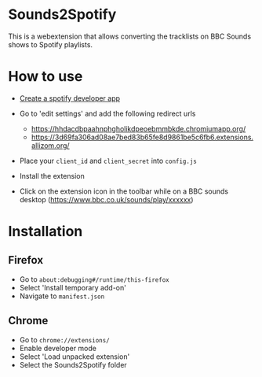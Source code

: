 # Sounds2Spotify
This is a webextension that allows converting the tracklists on BBC Sounds shows to Spotify playlists.


# How to use
- [Create a spotify developer app](https://developer.spotify.com/dashboard/)

- Go to 'edit settings' and add the following redirect urls
  - https://hhdacdbpaahnphgholikdpeoebmmbkde.chromiumapp.org/
  - https://3d69fa306ad08ae7bed83b65fe8d9861be5c6fb6.extensions.allizom.org/

- Place your `client_id` and `client_secret` into `config.js`

- Install the extension

- Click on the extension icon in the toolbar while on a BBC sounds desktop (https://www.bbc.co.uk/sounds/play/xxxxxx) 

# Installation

## Firefox
- Go to `about:debugging#/runtime/this-firefox` 
- Select 'Install temporary add-on'
- Navigate to `manifest.json`

## Chrome
- Go to `chrome://extensions/`
- Enable developer mode
- Select 'Load unpacked extension'
- Select the Sounds2Spotify folder